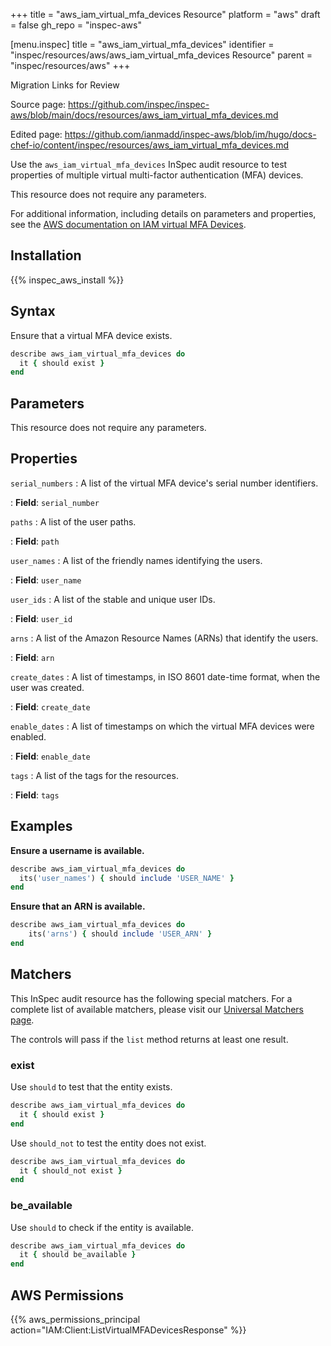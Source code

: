 +++
title = "aws_iam_virtual_mfa_devices Resource"
platform = "aws"
draft = false
gh_repo = "inspec-aws"

[menu.inspec]
title = "aws_iam_virtual_mfa_devices"
identifier = "inspec/resources/aws/aws_iam_virtual_mfa_devices Resource"
parent = "inspec/resources/aws"
+++

<div class="admonition-note">
<p class="admonition-note-title">Migration Links for Review</p>
<div class="admonition-note-text">
<p>Source page: <a href="https://github.com/inspec/inspec-aws/blob/main/docs/resources/aws_iam_virtual_mfa_devices.md">https://github.com/inspec/inspec-aws/blob/main/docs/resources/aws_iam_virtual_mfa_devices.md</a></p>
<p>Edited page: <a href="https://github.com/ianmadd/inspec-aws/blob/im/hugo/docs-chef-io/content/inspec/resources/aws_iam_virtual_mfa_devices.md">https://github.com/ianmadd/inspec-aws/blob/im/hugo/docs-chef-io/content/inspec/resources/aws_iam_virtual_mfa_devices.md</a></p>
</div>
</div>


Use the `aws_iam_virtual_mfa_devices` InSpec audit resource to test properties of multiple virtual multi-factor authentication (MFA) devices.

This resource does not require any parameters.

For additional information, including details on parameters and properties, see the [AWS documentation on IAM virtual MFA Devices](https://docs.aws.amazon.com/AWSCloudFormation/latest/UserGuide/aws-resource-iam-virtualmfadevice.html).

## Installation

{{% inspec_aws_install %}}

## Syntax

Ensure that a virtual MFA device exists.

```ruby
describe aws_iam_virtual_mfa_devices do
  it { should exist }
end
```

## Parameters

This resource does not require any parameters.

## Properties

`serial_numbers`
: A list of the virtual MFA device's serial number identifiers.

: **Field**: `serial_number`

`paths`
: A list of the user paths.

: **Field**: `path`

`user_names`
: A list of the friendly names identifying the users.

: **Field**: `user_name`

`user_ids`
: A list of the stable and unique user IDs.

: **Field**: `user_id`

`arns`
: A list of the Amazon Resource Names (ARNs) that identify the users.

: **Field**: `arn`

`create_dates`
: A list of timestamps, in ISO 8601 date-time format, when the user was created.

: **Field**: `create_date`

`enable_dates`
: A list of timestamps on which the virtual MFA devices were enabled.

: **Field**: `enable_date`

`tags`
: A list of the tags for the resources.

: **Field**: `tags`

## Examples

**Ensure a username is available.**

```ruby
describe aws_iam_virtual_mfa_devices do
  its('user_names') { should include 'USER_NAME' }
end
```

**Ensure that an ARN is available.**

```ruby
describe aws_iam_virtual_mfa_devices do
    its('arns') { should include 'USER_ARN' }
end
```

## Matchers

This InSpec audit resource has the following special matchers. For a complete list of available matchers, please visit our [Universal Matchers page](https://www.inspec.io/docs/reference/matchers/).

The controls will pass if the `list` method returns at least one result.

### exist

Use `should` to test that the entity exists.

```ruby
describe aws_iam_virtual_mfa_devices do
  it { should exist }
end
```

Use `should_not` to test the entity does not exist.

```ruby
describe aws_iam_virtual_mfa_devices do
  it { should_not exist }
end
```

### be_available

Use `should` to check if the entity is available.

```ruby
describe aws_iam_virtual_mfa_devices do
  it { should be_available }
end
```

## AWS Permissions

{{% aws_permissions_principal action="IAM:Client:ListVirtualMFADevicesResponse" %}}
